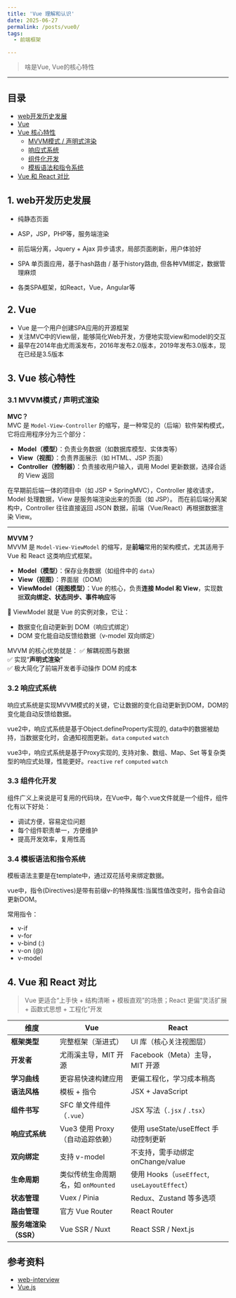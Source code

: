 ```yaml
---
title: 'Vue 理解和认识'
date: 2025-06-27
permalink: /posts/vue0/
tags:
  - 前端框架

---
```


> 啥是Vue, Vue的核心特性

---- 

## 目录
- [web开发历史发展](#1-web开发历史发展)
- [Vue](#2-vue)
- [Vue 核心特性](#3-vue-核心特性)
  - [MVVM模式 / 声明式渲染](#31-mvvm模式--声明式渲染)
  - [响应式系统](#32-响应式系统)
  - [组件化开发](#33-组件化开发)
  - [模板语法和指令系统](#34-模板语法和指令系统)
- [Vue 和 React 对比](#4-vue-和-react-对比)


## 1. web开发历史发展

- 纯静态页面

- ASP，JSP，PHP等，服务端渲染

- 前后端分离，Jquery + Ajax 异步请求，局部页面刷新，用户体验好

- SPA 单页面应用，基于hash路由 / 基于history路由, 但各种VM绑定，数据管理麻烦

- 各类SPA框架，如React，Vue，Angular等

## 2. Vue
- Vue 是一个用户创建SPA应用的开源框架
- 关注MVC中的View层，能够简化Web开发，方便地实现view和model的交互
- 最早在2014年由尤雨溪发布，2016年发布2.0版本，2019年发布3.0版本，现在已经是3.5版本

## 3. Vue 核心特性

### 3.1 MVVM模式 / 声明式渲染

**MVC？**  
MVC 是 `Model-View-Controller` 的缩写，是一种常见的（后端）软件架构模式，它将应用程序分为三个部分：

- **Model（模型）**：负责业务数据（如数据库模型、实体类等）
- **View（视图）**：负责界面展示（如 HTML、JSP 页面）
- **Controller（控制器）**：负责接收用户输入，调用 Model 更新数据，选择合适的 View 返回

在早期前后端一体的项目中（如 JSP + SpringMVC），Controller 接收请求，Model 处理数据，View 是服务端渲染出来的页面（如 JSP）。
而在前后端分离架构中，Controller 往往直接返回 JSON 数据，前端（Vue/React）再根据数据渲染 View。

---

**MVVM？**  
MVVM 是 `Model-View-ViewModel` 的缩写，是**前端**常用的架构模式，尤其适用于 Vue 和 React 这类响应式框架。

- **Model（模型）**：保存业务数据（如组件中的 `data`）
- **View（视图）**：界面层（DOM）
- **ViewModel（视图模型）**：Vue 的核心，负责**连接 Model 和 View**，实现数据**双向绑定、状态同步、事件响应**等

📌 ViewModel 就是 Vue 的实例对象，它让：
- 数据变化自动更新到 DOM（响应式绑定）
- DOM 变化能自动反馈给数据（v-model 双向绑定）

MVVM 的核心优势就是：
✅ 解耦视图与数据  
✅ 实现“**声明式渲染**”  
✅ 极大简化了前端开发者手动操作 DOM 的成本



### 3.2 响应式系统
响应式系统是实现MVVM模式的关键，它让数据的变化自动更新到DOM，DOM的变化能自动反馈给数据。

vue2中，响应式系统是基于Object.defineProperty实现的, data中的数据被劫持，当数据变化时，会通知视图更新。`data` `computed` `watch`

vue3中，响应式系统是基于Proxy实现的, 支持对象、数组、Map、Set 等复杂类型的响应式处理，性能更好。`reactive` `ref` `computed` `watch`








### 3.3 组件化开发

组件广义上来说是可复用的代码块，在Vue中，每个.vue文件就是一个组件，组件化有以下好处：
- 调试方便，容易定位问题
- 每个组件职责单一，方便维护
- 提高开发效率，复用性高

### 3.4 模板语法和指令系统 

模板语法主要是在template中，通过双花括号来绑定数据。

vue中，指令(Directives)是带有前缀v-的特殊属性:当属性值改变时，指令会自动更新DOM。   
    
常用指令：
- v-if
- v-for
- v-bind (:)
- v-on (@)
- v-model



## 4. Vue 和 React 对比

> Vue 更适合“上手快 + 结构清晰 + 模板直观”的场景；React 更偏“灵活扩展 + 函数式思想 + 工程化”开发


| 维度                | Vue                                 | React                                    |
| ----------------- | ----------------------------------- | ---------------------------------------- |
| **框架类型**          | 完整框架（渐进式）                           | UI 库（核心关注视图层）                            |
| **开发者**           | 尤雨溪主导，MIT 开源                        | Facebook（Meta）主导，MIT 开源                  |
| **学习曲线**          | 更容易快速构建应用                           | 更偏工程化，学习成本稍高                             |
| **语法风格**          | 模板 + 指令                             | JSX + JavaScript                         |
| **组件书写**          | SFC 单文件组件（`.vue`）                   | JSX 写法（`.jsx` / `.tsx`）                  |
| **响应式系统**         | Vue3 使用 Proxy（自动追踪依赖）               | 使用 useState/useEffect 手动控制更新             |
| **双向绑定**          | 支持 v-model                   | 不支持，需手动绑定 onChange/value                 |
| **生命周期**          | 类似传统生命周期名，如 `onMounted`             | 使用 Hooks（`useEffect`, `useLayoutEffect`） |
| **状态管理**          | Vuex / Pinia                   | Redux、Zustand 等多选项                 |
| **路由管理**          | 官方 Vue Router                       | React Router                       |
| **服务端渲染（SSR）**    | Vue SSR / Nuxt                      | React SSR / Next.js                      |

## 参考资料
- [web-interview](https://github.com/febobo/web-interview)
- [Vue.js](https://vuejs.org/guide/introduction.html)
